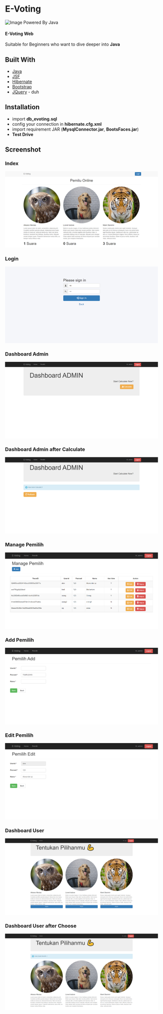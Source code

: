 # E-Voting
![Image Powered By Java](https://freepngimg.com/download/java/5-2-java-png-clipart-thumb.png)
#### E-Voting Web
Suitable for Beginners who want to dive deeper into **Java**
## Built With
* [Java](https://www.java.com)
* [JSF](https://www.oracle.com/java/technologies/javaserverfaces.html)
* [Hibernate](https://hibernate.org/)
* [Bootstrap](https://getbootstrap.com)
* [JQuery](https://jquery.com) - duh
## Installation
- import **db_evoting.sql**
- config your connection in **hibernate.cfg.xml**
- import requirement JAR (**MysqlConnector.jar**, **BootsFaces.jar**)
- **Test Drive**
## Screenshot

### Index 
![ssIndex](ss/c703c777-3c8a-41fa-a65e-898aead8f2d7.png)
### Login 
![ssLogin](ss/b774dc32-95e2-4c9a-95b4-630a814f6447.png)
### Dashboard Admin 
![ssDashboardAdmin](ss/70b36d11-f6c5-448a-a488-aa6013c79b4f.png)
### Dashboard Admin after Calculate 
![ssDashboardAdmin2](ss/57d1e19c-433f-41ef-8d7c-4ca8e4f20e00.png)
### Manage Pemilih 
![ssManagePemilih](ss/08ad2719-4f79-407f-b709-a315267312a7.png)
### Add Pemilih 
![ssAddPemilih](ss/534ae784-bef6-4a42-9901-706a8a82181a.png)
### Edit Pemilih 
![ssEditPemilih](ss/cb3d44c3-39d9-49bd-b42a-856bc1b8b9db.png)
### Dashboard User 
![ssDashboardUser](ss/1dc9b5de-0249-4a5a-8d57-87054ce5052e.png)
### Dashboard User after Choose 
![ssDashboardUser2](ss/f9a5a954-edfc-45f3-8b99-572ae448d72d.png)